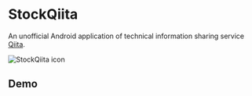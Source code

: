 # StockQiita

An unofficial Android application of technical information sharing service [Qiita](https://qiita.com/).

![StockQiita icon](https://github.com/mizukami2005/qiita-client-app-android/blob/master/app/src/main/res/mipmap-xxxhdpi/ic_launcher.png)

## Demo

